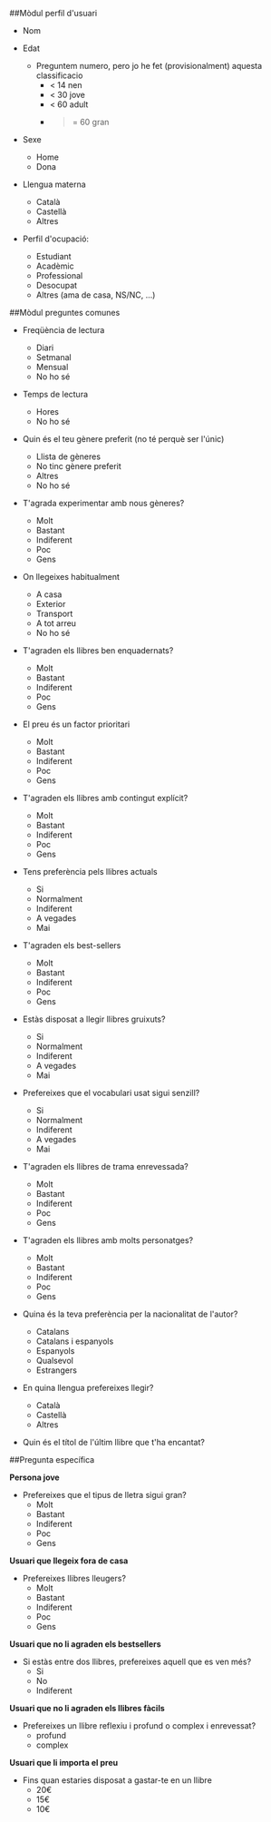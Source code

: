 ##Mòdul perfil d'usuari
- Nom
- Edat
  - Preguntem numero, pero jo he fet (provisionalment) aquesta classificacio
    - < 14 nen
    - < 30 jove
    - < 60 adult
    - >= 60 gran
- Sexe
  - Home
  - Dona
- Llengua materna
  - Català
  - Castellà
  - Altres
  
- Perfil d'ocupació:
  - Estudiant
  - Acadèmic
  - Professional
  - Desocupat
  - Altres (ama de casa, NS/NC, ...)

##Mòdul preguntes comunes

- Freqüència de lectura
  - Diari
  - Setmanal
  - Mensual
  - No ho sé
- Temps de lectura
  - Hores
  - No ho sé
- Quin és el teu gènere preferit (no té perquè ser l'únic)
  - Llista de gèneres
  - No tinc gènere preferit
  - Altres
  - No ho sé
- T'agrada experimentar amb nous gèneres?
  - Molt
  - Bastant
  - Indiferent
  - Poc
  - Gens
- On llegeixes habitualment
  - A casa
  - Exterior  
  - Transport
  - A tot arreu
  - No ho sé
- T'agraden els llibres ben enquadernats?
  - Molt
  - Bastant
  - Indiferent
  - Poc
  - Gens
- El preu és un factor prioritari
  - Molt
  - Bastant
  - Indiferent
  - Poc
  - Gens
- T'agraden els llibres amb contingut explícit?
  - Molt
  - Bastant
  - Indiferent
  - Poc
  - Gens  
- Tens preferència pels llibres actuals
  - Si
  - Normalment
  - Indiferent
  - A vegades
  - Mai
- T'agraden els best-sellers
  - Molt
  - Bastant
  - Indiferent
  - Poc
  - Gens
- Estàs disposat a llegir llibres gruixuts?
  - Si
  - Normalment
  - Indiferent
  - A vegades
  - Mai
- Prefereixes que el vocabulari usat sigui senzill?
  - Si
  - Normalment
  - Indiferent
  - A vegades
  - Mai  
- T'agraden els llibres de trama enrevessada?
  - Molt
  - Bastant
  - Indiferent
  - Poc
  - Gens
- T'agraden els llibres amb molts personatges?
  - Molt
  - Bastant
  - Indiferent
  - Poc
  - Gens
- Quina és la teva preferència per la nacionalitat de l'autor?
  - Catalans
  - Catalans i espanyols
  - Espanyols
  - Qualsevol
  - Estrangers
- En quina llengua prefereixes llegir?
  - Català
  - Castellà
  - Altres
  
- Quin és el títol de l'últim llibre que t'ha encantat?
  
##Pregunta específica

**Persona jove**

- Prefereixes que el tipus de lletra sigui gran?
  - Molt
  - Bastant
  - Indiferent
  - Poc
  - Gens
  
**Usuari que llegeix fora de casa**

- Prefereixes llibres lleugers?
  - Molt
  - Bastant
  - Indiferent
  - Poc
  - Gens
  
**Usuari que no li agraden els bestsellers**

- Si estàs entre dos llibres, prefereixes aquell que es ven més?
  - Si
  - No
  - Indiferent
  
**Usuari que no li agraden els llibres fàcils**

- Prefereixes un llibre reflexiu i profund o complex i enrevessat?
  - profund
  - complex
  
**Usuari que li importa el preu**

- Fins quan estaries disposat a gastar-te en un llibre
  - 20€
  - 15€
  - 10€
